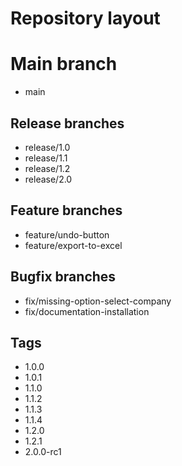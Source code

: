 # Repository layout

# Main branch

- main

## Release branches

- release/1.0
- release/1.1
- release/1.2
- release/2.0

## Feature branches

- feature/undo-button
- feature/export-to-excel

## Bugfix branches

- fix/missing-option-select-company
- fix/documentation-installation

## Tags

- 1.0.0
- 1.0.1
- 1.1.0
- 1.1.2
- 1.1.3
- 1.1.4
- 1.2.0
- 1.2.1
- 2.0.0-rc1
